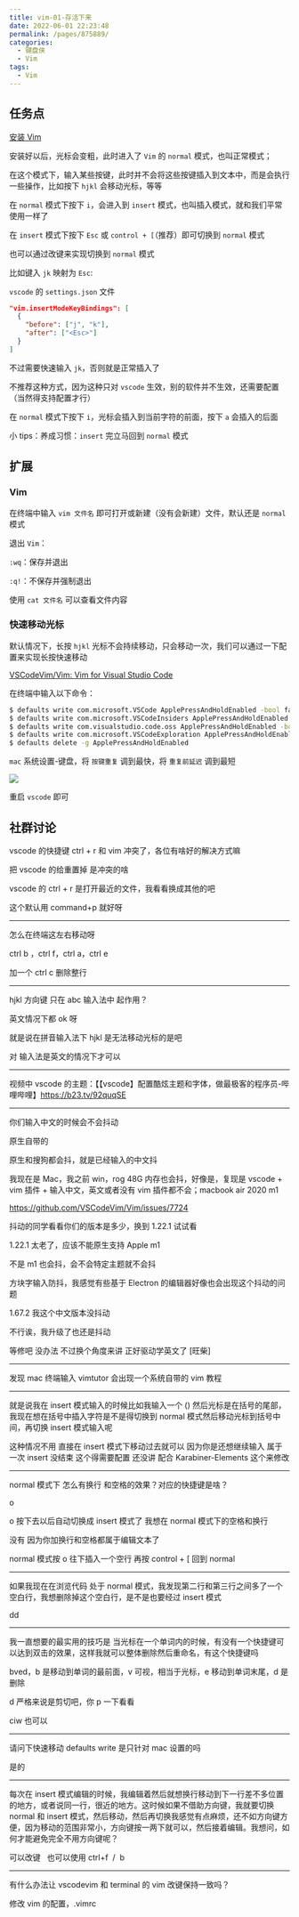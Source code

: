 ```yaml
---
title: vim-01-存活下来
date: 2022-06-01 22:23:48
permalink: /pages/875889/
categories:
  - 键盘侠
  - Vim
tags:
  - Vim
---
```


## 任务点

[安装 Vim](vscode:extension/vscodevim.vim)

安装好以后，光标会变粗，此时进入了 `Vim` 的 `normal` 模式，也叫正常模式；

在这个模式下，输入某些按键，此时并不会将这些按键插入到文本中，而是会执行一些操作，比如按下 `hjkl` 会移动光标，等等

在 `normal` 模式下按下 `i`，会进入到 `insert` 模式，也叫插入模式，就和我们平常使用一样了

在 `insert` 模式下按下 `Esc` 或 `control + [`（推荐）即可切换到 `normal` 模式

也可以通过改键来实现切换到 `normal` 模式

比如键入 `jk` 映射为 `Esc`:

`vscode` 的 `settings.json` 文件

```json
"vim.insertModeKeyBindings": [
  {
    "before": ["j", "k"],
    "after": ["<Esc>"]
  }
]
```

不过需要快速输入 `jk`，否则就是正常插入了

不推荐这种方式，因为这种只对 `vscode` 生效，别的软件并不生效，还需要配置（当然得支持配置才行）

在 `normal` 模式下按下 `i`，光标会插入到当前字符的前面，按下 `a` 会插入的后面

小 tips：养成习惯：`insert` 完立马回到 `normal` 模式

## 扩展

### Vim

在终端中输入 `vim 文件名` 即可打开或新建（没有会新建）文件，默认还是 `normal` 模式

退出 `Vim`：

`:wq`：保存并退出

`:q!`：不保存并强制退出

使用 `cat 文件名` 可以查看文件内容

### 快速移动光标

默认情况下，长按 `hjkl` 光标不会持续移动，只会移动一次，我们可以通过一下配置来实现长按快速移动

[VSCodeVim/Vim: Vim for Visual Studio Code](https://github.com/VSCodeVim/Vim#mac)

在终端中输入以下命令：

```bash
$ defaults write com.microsoft.VSCode ApplePressAndHoldEnabled -bool false              # For VS Code
$ defaults write com.microsoft.VSCodeInsiders ApplePressAndHoldEnabled -bool false      # For VS Code Insider
$ defaults write com.visualstudio.code.oss ApplePressAndHoldEnabled -bool false         # For VS Codium
$ defaults write com.microsoft.VSCodeExploration ApplePressAndHoldEnabled -bool false   # For VS Codium Exploration users
$ defaults delete -g ApplePressAndHoldEnabled                                           # If necessary, reset global default
```

`mac` 系统设置-键盘，将 `按键重复` 调到最快，将 `重复前延迟` 调到最短

![](../../.vuepress/public/img/vim/000.png)

重启 `vscode` 即可

## 社群讨论

vscode 的快捷键 ctrl + r 和 vim 冲突了，各位有啥好的解决方式嘛

把 vscode 的给重置掉 是冲突的啥

vscode 的 ctrl + r 是打开最近的文件，我看看换成其他的吧

这个默认用 command+p 就好呀

<hr />

怎么在终端这左右移动呀

ctrl b ，ctrl f，ctrl a，ctrl e

加一个 ctrl c 删除整行

<hr />

hjkl 方向键 只在 abc 输入法中 起作用？

英文情况下都 ok 呀

就是说在拼音输入法下 hjkl 是无法移动光标的是吧

对 输入法是英文的情况下才可以

<hr />

视频中 vscode 的主题：【【vscode】配置酷炫主题和字体，做最极客的程序员-哔哩哔哩】https://b23.tv/92quqSE

<hr />

你们输入中文的时候会不会抖动

原生自带的

原生和搜狗都会抖，就是已经输入的中文抖

我现在是 Mac，我之前 win，rog 48G 内存也会抖，好像是，复现是 vscode + vim 插件 + 输入中文，英文或者没有 vim 插件都不会；macbook air 2020 m1

https://github.com/VSCodeVim/Vim/issues/7724

抖动的同学看看你们的版本是多少，换到 1.22.1 试试看

1.22.1 太老了，应该不能原生支持 Apple m1

不是 m1 也会抖，会不会特定主题就不会抖

方块字输入防抖，我感觉有些基于 Electron 的编辑器好像也会出现这个抖动的问题

1.67.2 我这个中文版本没抖动

不行诶，我升级了也还是抖动

等修吧 没办法 不过换个角度来讲 正好驱动学英文了 [旺柴]

<hr />

发现 mac 终端输入 vimtutor 会出现一个系统自带的 vim 教程

<hr />

就是说我在 insert 模式输入的时候比如我输入一个 () 然后光标是在括号的尾部，我现在想在括号中插入字符是不是得切换到 normal 模式然后移动光标到括号中间，再切换 insert 模式输入呢

这种情况不用 直接在 insert 模式下移动过去就可以 因为你是还想继续输入 属于一次 insert 没结束 这个得需要配置 还没讲 配合 Karabiner-Elements 这个来修改

<hr />

normal 模式下 怎么有换行 和空格的效果？对应的快捷键是啥？

o

o 按下去以后自动切换成 insert 模式了 我想在 normal 模式下的空格和换行

没有 因为你加换行和空格都属于编辑文本了

normal 模式按 o 往下插入一个空行 再按 control + [ 回到 normal

<hr />

如果我现在在浏览代码 处于 normal 模式，我发现第二行和第三行之间多了一个空白行，我想删除掉这个空白行，是不是也要经过 insert 模式

dd

<hr />

我一直想要的最实用的技巧是 当光标在一个单词内的时候，有没有一个快捷键可以达到双击的效果，这样我就可以整体删除然后重命名，有这个快捷键吗

bved，b 是移动到单词的最前面，v 可视，相当于光标，e 移动到单词末尾，d 是删除

d 严格来说是剪切吧，你 p 一下看看

ciw 也可以

<hr />

请问下快速移动 defaults write 是只针对 mac 设置的吗

是的

<hr />

每次在 insert 模式编辑的时候，我编辑着然后就想换行移动到下一行差不多位置的地方，或者说同一行，很近的地方。这时候如果不借助方向键，我就要切换 normal 和 insert 模式，然后移动，然后再切换我感觉有点麻烦，还不如方向键方便，因为移动的范围非常小，方向键按一两下就可以，然后接着编辑。我想问，如何才能避免完全不用方向键呢？

可以改键   也可以使用 ctrl+f  /  b

<hr />

有什么办法让 vscodevim 和 terminal 的 vim 改键保持一致吗？

修改 vim 的配置，.vimrc
